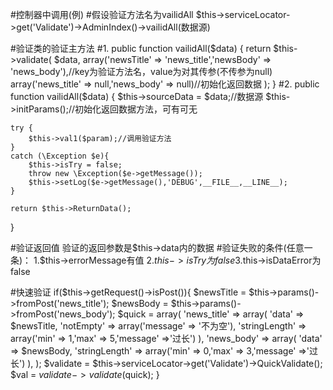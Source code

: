 #控制器中调用(例)
#假设验证方法名为vailidAll
$this->serviceLocator->get('Validate')->AdminIndex()->vailidAll(数据源)

#验证类的验证主方法
#1.
public function vailidAll($data)
{
	return $this->validate(
		$data,
		array('newsTitle' => 'news_title','newsBody' => 'news_body'),//key为验证方法名，value为对其传参(不传参为null)
		array('news_title' => null,'news_body' => null)//初始化返回数据
	);
}
#2.
public function vailidAll($data)
{
	$this->sourceData = $data;//数据源
	$this->initParams();//初始化返回数据方法，可有可无
	
	try {
		$this->val1($param);//调用验证方法
	}
	catch (\Exception $e){
		$this->isTry = false;
		throw new \Exception($e->getMessage());
		$this->setLog($e->getMessage(),'DEBUG',__FILE__,__LINE__);
	}
	
	return $this->ReturnData();
}

#验证返回值
验证的返回参数是$this->data内的数据
#验证失败的条件(任意一条)：
1.$this->errorMessage有值
2.$this->isTry为false
3.$this->isDataError为false

#快速验证
if($this->getRequest()->isPost()){
	$newsTitle = $this->params()->fromPost('news_title');
	$newsBody = $this->params()->fromPost('news_body');
	$quick = array(
		'news_title' => array(
			'data' => $newsTitle,
			'notEmpty' => array('message' => '不为空'),
			'stringLength' => array('min' => 1,'max' => 5,'message' =>'过长')
		),
		'news_body' => array(
			'data' => $newsBody,
			'stringLength' => array('min' => 0,'max' => 3,'message' =>'过长')
		),
	);
	$validate = $this->serviceLocator->get('Validate')->QuickValidate();
	$val = $validate->validate($quick);
}
